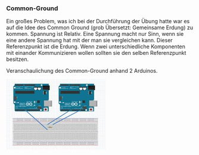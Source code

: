 ### Common-Ground

Ein großes Problem, was ich bei der Durchführung der Übung hatte war es auf die Idee des Common Ground (grob Übersetzt: Gemeinsame Erdung) zu kommen. Spannung ist Relativ. Eine Spannung macht nur Sinn, wenn sie eine andere Spannung hat mit der man sie vergleichen kann. Dieser Referenzpunkt ist die Erdung. Wenn zwei unterschiedliche Komponenten mit einander Kommunizieren wollen sollten sie den selben Referenzpunkt besitzen.

Veranschaulichung des Common-Ground anhand 2 Arduinos.

![Download](SYT_Common-Ground/Download-1579574761193.jpg)


